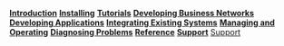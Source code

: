 **[Introduction](../introduction/introduction.html)**
**[Installing](../getting-started/getting-started.html)**
**[Tutorials](../tutorials/tutorials.html)**
**[Developing Business Networks](../business-network/businessnetwork.html)**
**[Developing Applications](../applications/genapp.html)**
**[Integrating Existing Systems](../integrating/integrating-index.html)**
**[Managing and Operating](../managing/managingindex.html)**
**[Diagnosing Problems](../problems/diagnostics.html)**
**[Reference](../reference/MeetTheModules.html)**
**[Support](../support/index.html)**
[Support](../support/index.html)
